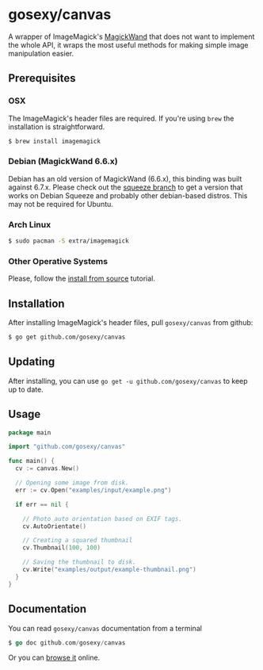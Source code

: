 # gosexy/canvas

A wrapper of ImageMagick's [MagickWand][1] that does not want to implement the whole API, it wraps
the most useful methods for making simple image manipulation easier.

## Prerequisites

### OSX

The ImageMagick's header files are required. If you're using ``brew`` the installation is straightforward.

```sh
$ brew install imagemagick
```

### Debian (MagickWand 6.6.x)

Debian has an old version of MagickWand (6.6.x), this binding was built against 6.7.x. Please check out the
[squeeze branch](https://github.com/gosexy/canvas/tree/squeeze) to get a version that works on Debian Squeeze and
probably other debian-based distros. This may not be required for Ubuntu.

### Arch Linux

```sh
$ sudo pacman -S extra/imagemagick
```

### Other Operative Systems

Please, follow the [install from source](http://imagemagick.com/script/install-source.php?ImageMagick=9uv1bcgofrv21mhftmlk4v1465) tutorial.

## Installation

After installing ImageMagick's header files, pull ``gosexy/canvas`` from github:

```sh
$ go get github.com/gosexy/canvas
```

## Updating

After installing, you can use `go get -u github.com/gosexy/canvas` to keep up to date.

## Usage

```go
package main

import "github.com/gosexy/canvas"

func main() {
  cv := canvas.New()

  // Opening some image from disk.
  err := cv.Open("examples/input/example.png")

  if err == nil {

    // Photo auto orientation based on EXIF tags.
    cv.AutoOrientate()

    // Creating a squared thumbnail
    cv.Thumbnail(100, 100)

    // Saving the thumbnail to disk.
    cv.Write("examples/output/example-thumbnail.png")
  }
}
```

## Documentation

You can read ``gosexy/canvas`` documentation from a terminal

```go
$ go doc github.com/gosexy/canvas
```

Or you can [browse it](http://go.pkgdoc.org/github.com/gosexy/canvas) online.

[1]: http://www.imagemagick.org/script/magick-wand.php
